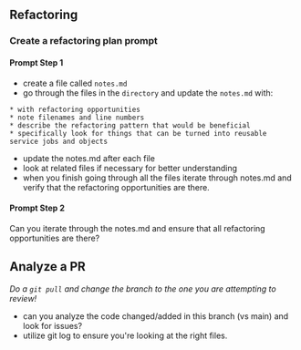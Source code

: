 ## Refactoring

### Create a refactoring plan prompt
#### Prompt Step 1
- create a file called `notes.md`
- go through the files in the `directory` and update the `notes.md` with:
``` 
* with refactoring opportunities
* note filenames and line numbers
* describe the refactoring pattern that would be beneficial
* specifically look for things that can be turned into reusable service jobs and objects
```
- update the notes.md after each file
- look at related files if necessary for better understanding
- when you finish going through all the files iterate through notes.md and verify that the refactoring opportunities are there.

#### Prompt Step 2
Can you iterate through the notes.md and ensure that all refactoring opportunities are there?

## Analyze a PR
*Do a `git pull` and change the branch to the one you are attempting to review!*
- can you analyze the code changed/added in this branch (vs main) and look for issues?
- utilize git log to ensure you're looking at the right files.
